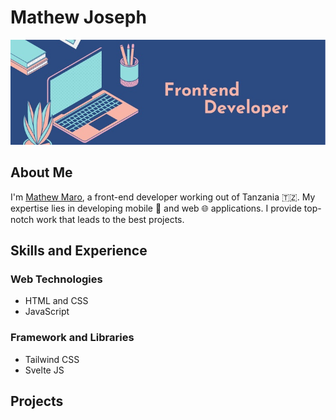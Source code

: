 # Mathew Joseph

![](./banner.jpg)

## About Me
I'm [Mathew Maro](), a front-end developer working out of Tanzania 🇹🇿. My expertise lies in developing mobile 📱 and web 🌐 applications. I provide top-notch work that leads to the best projects.

## Skills and Experience

### Web Technologies

- HTML and CSS
- JavaScript

### Framework and Libraries

- Tailwind CSS
- Svelte JS

## Projects
